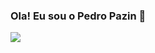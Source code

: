 ### Ola! Eu sou o Pedro Pazin 👋

<picture>
  <source
    srcset="https://github-readme-stats.vercel.app/api?username=pedropazin&show_icons=true&theme=midnight-purple"
    media="(prefers-color-scheme: dark)"
  />
  <source
    srcset="https://github-readme-stats.vercel.app/api?username=pedropazin&show_icons=true&theme=rose"
    media="(prefers-color-scheme: light), (prefers-color-scheme: no-preference)"
  />
  <img src="https://github-readme-stats.vercel.app/api?username=anuraghazra&show_icons=true" />
</picture>

